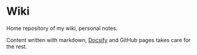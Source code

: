# Wiki

Home repository of my wiki, personal notes.

Content written with markdown, [Docsify](https://docsify.js.org/) and GitHub pages takes care for the rest.
